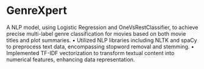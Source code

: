 # GenreXpert
A NLP model, using Logistic Regression and OneVsRestClassifier, to achieve precise multi-label genre classification for movies based on both movie titles and plot summaries.
• Utilized NLP libraries including NLTK and spaCy to preprocess text data, encompassing stopword removal and
stemming.
• Implemented TF-IDF vectorization to transform textual content into numerical features, enhancing data representation.
